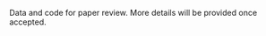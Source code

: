 Data and code for paper review. More details will be provided once accepted.

<!---Code for the Relational Stock Ranking (RSR) model and the Temporal Graph Convolution in our paper "Temporal Relational Ranking for Stock Prediction", [\[paper\]](https://arxiv.org/abs/1809.09441).

## Environment

Python 3.6 & Tensorflow > 1.3

## Data

All data, including Sequential Data, Industry Relation, and Wiki Relation, are under the [data](https://github.com/hennande/Temporal_Relational_Stock_Ranking/tree/master/data) folder.

### Sequential Data

Raw data: files under the [google_finance](https://github.com/hennande/Temporal_Relational_Stock_Ranking/tree/master/data/google_finance) folder are the historical (30 years) End-of-day data (i.e., open, high, low, close prices and trading volume) of more than 8,000 stocks traded in US stock market collected from Google Finance.

Processed data: [2013-01-01](https://github.com/hennande/Temporal_Relational_Stock_Ranking/tree/master/data/2013-01-01) is the dataset used to conducted experiments in our paper.

To get the relation data, run the following command:
```
tar zxvf relation.tar.gz
```

### Industry Relation

Under the sector_industry folder, there are row relation file and binary encoding file (.npy) storing the industry relations between stocks in NASDAQ and NYSE.

### Wiki Relation

Under the wikidata folder, there are row relation file and binary encoding file (.npy) storing the Wiki relations between stocks in NASDAQ and NYSE.

## Code

### Pre-processing

| Script | Function |
| :-----------: | :-----------: |
| eod.py | To generate features from raw End-of-day data |
| sector_industry.py | Generate binary encoding of industry relation |
| wikidata.py | Generate binary encoding of Wiki relation |

### Training
| Script | Function |
| :-----------: | :-----------: |
| rank_lstm.py | Train a model of Rank_LSTM |
| relation_rank_lstm.py | Train a model of Relational Stock Ranking |


## Run

To repeat the experiment, i.e., train a RSR model, downloaded the pretrained [sequential embedding](https://drive.google.com/file/d/1fyNCZ62pEItTQYEBzLwsZ9ehX_-Ai3qT/view?usp=sharing), and extract the file into the data folder.

### NASDAQ
```
python relation_rank_lstm.py -rn wikidata -l 16 -u 64 -a 0.1
```

### NYSE
```
python relation_rank_lstm.py -m NYSE -l 8 -u 32 -a 10 -e NYSE_rank_lstm_seq-8_unit-32_0.csv.npy
```

to enable gpu acceleration, add the flag of:
```
-g 1
```

## Cite

If you use the code, please kindly cite the following paper:
```
@article{feng2018temporal,
  title={Temporal Relational Ranking for Stock Prediction},
  author={Feng, Fuli and He, Xiangnan and Wang, Xiang and Luo, Cheng and Liu, Yiqun and Chua, Tat-Seng},
  journal={arXiv preprint arXiv:1809.09441},
  year={2018}
}
```

## Contact

fulifeng93@gmail.com
--->
